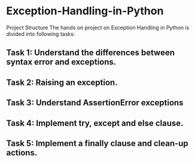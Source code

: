 # Exception-Handling-in-Python

Project Structure
The hands on project on Exception Handling in Python is divided into following tasks:

## Task 1: Understand the differences between syntax error and exceptions.
## Task 2: Raising an exception.
## Task 3: Understand AssertionError exceptions
## Task 4: Implement try, except and else clause.
## Task 5: Implement a finally clause and clean-up actions.

